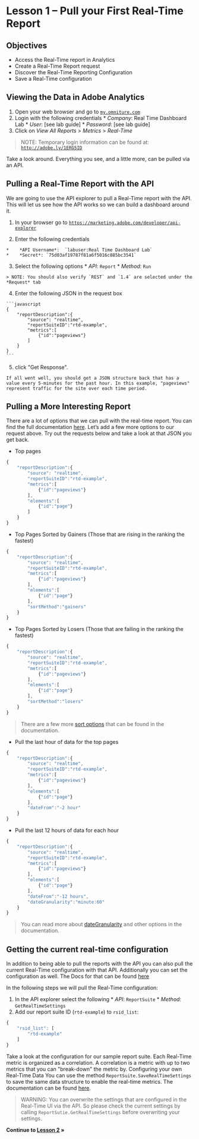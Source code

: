 Lesson 1 – Pull your First Real-Time Report
====

Objectives
----
*    Access the Real-Time report in Analytics
*    Create a Real-Time Report request
*    Discover the Real-Time Reporting Configuration
*    Save a Real-Time configuration

Viewing the Data in Adobe Analytics
-----
1.    Open your web browser and go to <a href="https://my.omniture.com/login/" target="_blank">`my.omniture.com`</a>
2.    Login with the following credentials
    *    *Company*: Real Time Dashboard Lab
    *    *User*: [see lab guide]
    *    *Password*: [see lab guide]
3.    Click on *View All Reports* > *Metrics* > *Real-Time*

> NOTE: Temporary login information can be found at: <a href="http://adobe.ly/1ERG5ID" target="_blank">`http://adobe.ly/1ERG5ID`</a>

Take a look around. Everything you see, and a little more, can be pulled via an API.

Pulling a Real-Time Report with the API
-----

We are going to use the API explorer to pull a Real-Time report with the API. This will let us see how the API works so we can build a dashboard around it.

1.    In your browser go to <a href="https://marketing.adobe.com/developer/api-explorer" target="_blank">`https://marketing.adobe.com/developer/api-explorer`</a>

2.    Enter the following credentials

    *    *API Username*:  `labuser:Real Time Dashboard Lab`
    *    *Secret*: `75d03af19787f81a6f5016c885bc3541`

3.    Select the following options
    *    *API*: `Report`
    *    *Method*: `Run`

    > NOTE: You should also verify `REST` and `1.4` are selected under the *Request* tab

4.    Enter the following JSON in the request box

    ```javascript
    {
        "reportDescription":{
            "source": "realtime",
            "reportSuiteID":"rtd-example",
            "metrics":[
                {"id":"pageviews"}
            ]
        }
    }
    ```

5.    click "Get Response".

    If all went well, you should get a JSON structure back that has a value every 5-minutes for the past hour. In this example, "pageviews" represent traffic for the site over each time period.

Pulling a More Interesting Report
-----

There are a lot of options that we can pull with the real-time report. You can find the full documentation [here](https://marketing.adobe.com/developer/documentation/analytics-reporting-1-4/real-time). Let’s add a few more options to our request above.  Try out the requests below and take a look at that JSON you get back.

* Top pages
```javascript
{
    "reportDescription":{
        "source": "realtime",
        "reportSuiteID":"rtd-example",
        "metrics":[
            {"id":"pageviews"}
        ],
        "elements":[
            {"id":"page"}
        ]
    }
}
```

* Top Pages Sorted by Gainers (Those that are rising in the ranking the fastest)
```javascript
{
    "reportDescription":{
        "source": "realtime",
        "reportSuiteID":"rtd-example",
        "metrics":[
            {"id":"pageviews"}
        ],
        "elements":[
            {"id":"page"}
        ],
        "sortMethod":"gainers"
    }
}
```

* Top Pages Sorted by Losers (Those that are failing in the ranking the fastest)
```javascript
{
    "reportDescription":{
        "source": "realtime",
        "reportSuiteID":"rtd-example",
        "metrics":[
            {"id":"pageviews"}
        ],
        "elements":[
            {"id":"page"}
        ],
        "sortMethod":"losers"
    }
}
```

> There are a few more [sort options](https://marketing.adobe.com/developer/documentation/analytics-reporting-1-4/r-reportdescription-1#section_C4F49ABA1A664EDB8BC48DF8D8F026B0) that can be found in the documentation.

* Pull the last hour of data for the top pages
```javascript
{
    "reportDescription":{
        "source": "realtime",
        "reportSuiteID":"rtd-example",
        "metrics":[
            {"id":"pageviews"}
        ],
        "elements":[
            {"id":"page"}
        ],
        "dateFrom":"-2 hour"
    }
}
```

* Pull the last 12 hours of data for each hour
```javascript
{
    "reportDescription":{
        "source": "realtime",
        "reportSuiteID":"rtd-example",
        "metrics":[
            {"id":"pageviews"}
        ],
        "elements":[
            {"id":"page"}
        ],
        "dateFrom":"-12 hours",
        "dateGranularity":"minute:60"
    }
}
```

> You can read more about [dateGranularity](https://marketing.adobe.com/developer/documentation/analytics-reporting-1-4/real-time#section_751CF36659DD4BFDA85554EC4368C464) and other options in the documentation.

Getting the current real-time configuration
-----

In addition to being able to pull the reports with the API you can also pull the current Real-Time configuration with that API. Additionally you can set the configuration as well. The Docs for that can be found [here](https://marketing.adobe.com/developer/documentation/analytics-administration-1-4/r-getrealtimesettings)

In the following steps we will pull the Real-Time configuration:

1.    In the API explorer select the following
    *    *API*: `ReportSuite`
    *    *Method*: `GetRealTimeSettings`
2.    Add our report suite ID (`rtd-example`) to `rsid_list`:
```javascript
{
    "rsid_list": [
        "rtd-example"
    ]
}
```

Take a look at the configuration for our sample report suite. Each Real-Time metric is organized as a correlation. A correlation is a metric with up to two metrics that you can "break-down" the metric by.
Configuring your own Real-Time Data
You can use the method `ReportSuite.SaveRealTimeSettings` to save the same data structure to enable the real-time metrics. The documentation can be found [here](https://marketing.adobe.com/developer/documentation/analytics-administration-1-4/r-saverealtimesettings).

> WARNING: You can overwrite the settings that are configured in the Real-Time UI via the API. So please check the current settings by calling `ReportSutie.GetRealTimeSettings` before overwriting your settings.

**Continue to [Lesson 2](../lesson_2#lesson-2--make-an-api-request-from-an-html-page) »**
